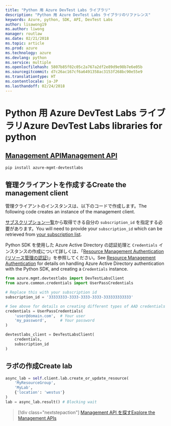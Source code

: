 ```yaml
---
title: "Python 用 Azure DevTest Labs ライブラリ"
description: "Python 用 Azure DevTest Labs ライブラリのリファレンス"
keywords: Azure, python, SDK, API, DevTest Labs
author: lisawong19
ms.author: liwong
manager: routlaw
ms.date: 02/21/2018
ms.topic: article
ms.prod: azure
ms.technology: azure
ms.devlang: python
ms.service: multiple
ms.openlocfilehash: 5807b85f02c05c2a767a2df2e89d9e98b7e6e05b
ms.sourcegitcommit: d7c26ac167cf6a6491358ac3153f268bc90e55e9
ms.translationtype: HT
ms.contentlocale: ja-JP
ms.lasthandoff: 02/24/2018
---
```

# <a name="azure-devtest-labs-libraries-for-python"></a><span data-ttu-id="eac17-104">Python 用 Azure DevTest Labs ライブラリ</span><span class="sxs-lookup"><span data-stu-id="eac17-104">Azure DevTest Labs libraries for python</span></span>

## <a name="management-apipythonapioverviewazuredevtestlabsmanagement"></a>[<span data-ttu-id="eac17-105">Management API</span><span class="sxs-lookup"><span data-stu-id="eac17-105">Management API</span></span>](/python/api/overview/azure/devtestlabs/management)

```bash
pip install azure-mgmt-devtestlabs
```

## <a name="create-the-management-client"></a><span data-ttu-id="eac17-106">管理クライアントを作成する</span><span class="sxs-lookup"><span data-stu-id="eac17-106">Create the management client</span></span>

<span data-ttu-id="eac17-107">管理クライアントのインスタンスは、以下のコードで作成します。</span><span class="sxs-lookup"><span data-stu-id="eac17-107">The following code creates an instance of the management client.</span></span>

<span data-ttu-id="eac17-108">[サブスクリプション一覧](https://manage.windowsazure.com/#Workspaces/AdminTasks/SubscriptionMapping)から取得できる自分の ``subscription_id`` を指定する必要があります。</span><span class="sxs-lookup"><span data-stu-id="eac17-108">You will need to provide your ``subscription_id`` which can be retrieved from [your subscription list](https://manage.windowsazure.com/#Workspaces/AdminTasks/SubscriptionMapping).</span></span>

<span data-ttu-id="eac17-109">Python SDK を使用した Azure Active Directory の認証処理と ``Credentials`` インスタンスの作成について詳しくは、「[Resource Management Authentication (リソース管理の認証)](/python/azure/python-sdk-azure-authenticate)」を参照してください。</span><span class="sxs-lookup"><span data-stu-id="eac17-109">See [Resource Management Authentication](/python/azure/python-sdk-azure-authenticate) for details on handling Azure Active Directory authentication with the Python SDK, and creating a ``Credentials`` instance.</span></span>

```python
from azure.mgmt.devtestlabs import DevTestLabsClient
from azure.common.credentials import UserPassCredentials

# Replace this with your subscription id
subscription_id = '33333333-3333-3333-3333-333333333333'

# See above for details on creating different types of AAD credentials
credentials = UserPassCredentials(
    'user@domain.com',  # Your user
    'my_password',      # Your password
)

devtestlabs_client = DevTestLabsClient(
    credentials,
    subscription_id
)
```

## <a name="create-lab"></a><span data-ttu-id="eac17-110">ラボの作成</span><span class="sxs-lookup"><span data-stu-id="eac17-110">Create lab</span></span>

```python
async_lab = self.client.lab.create_or_update_resource(
    'MyResourceGroup',
    'MyLab',
    {'location': 'westus'}
)
lab = async_lab.result() # Blocking wait
``` 

> [!div class="nextstepaction"]
> [<span data-ttu-id="eac17-111">Management API を探す</span><span class="sxs-lookup"><span data-stu-id="eac17-111">Explore the Management APIs</span></span>](/python/api/overview/azure/devtestlabs/management)